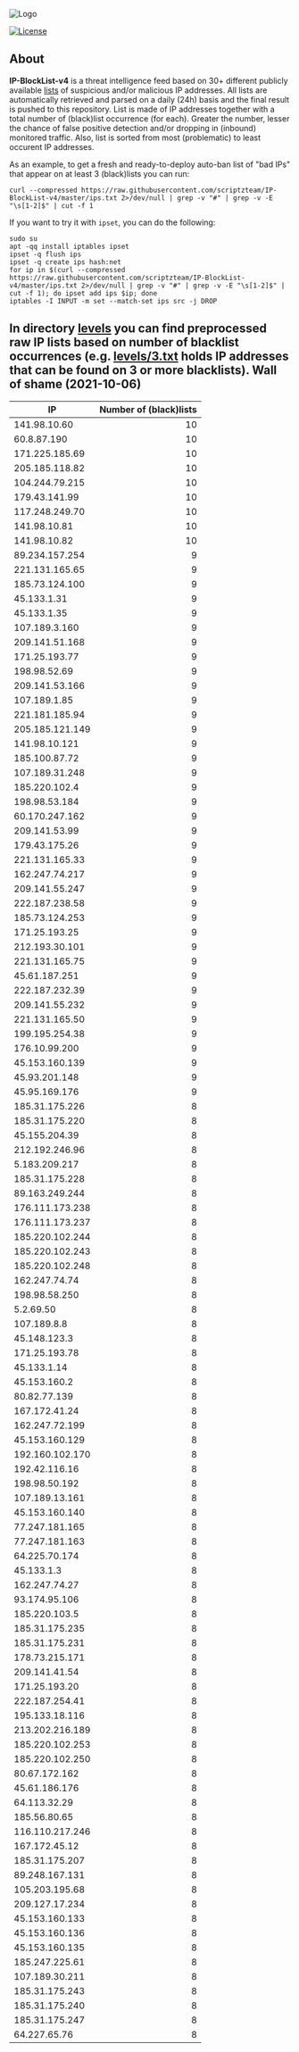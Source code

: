 ![Logo](https://i.imgur.com/PyKLAe7.png)

[![License](https://img.shields.io/badge/license-The_Unlicense-red.svg)](https://unlicense.org/)

About
----

**IP-BlockList-v4** is a threat intelligence feed based on 30+ different publicly available [lists](https://github.com/stamparm/maltrail) of suspicious and/or malicious IP addresses. All lists are automatically retrieved and parsed on a daily (24h) basis and the final result is pushed to this repository. List is made of IP addresses together with a total number of (black)list occurrence (for each). Greater the number, lesser the chance of false positive detection and/or dropping in (inbound) monitored traffic. Also, list is sorted from most (problematic) to least occurent IP addresses.

As an example, to get a fresh and ready-to-deploy auto-ban list of "bad IPs" that appear on at least 3 (black)lists you can run:

```
curl --compressed https://raw.githubusercontent.com/scriptzteam/IP-BlockList-v4/master/ips.txt 2>/dev/null | grep -v "#" | grep -v -E "\s[1-2]$" | cut -f 1
```

If you want to try it with `ipset`, you can do the following:

```
sudo su
apt -qq install iptables ipset
ipset -q flush ips
ipset -q create ips hash:net
for ip in $(curl --compressed https://raw.githubusercontent.com/scriptzteam/IP-BlockList-v4/master/ips.txt 2>/dev/null | grep -v "#" | grep -v -E "\s[1-2]$" | cut -f 1); do ipset add ips $ip; done
iptables -I INPUT -m set --match-set ips src -j DROP
```

In directory [levels](levels) you can find preprocessed raw IP lists based on number of blacklist occurrences (e.g. [levels/3.txt](levels/3.txt) holds IP addresses that can be found on 3 or more blacklists).
Wall of shame (2021-10-06)
----

|IP|Number of (black)lists|
|---|--:|
141.98.10.60|10
60.8.87.190|10
171.225.185.69|10
205.185.118.82|10
104.244.79.215|10
179.43.141.99|10
117.248.249.70|10
141.98.10.81|10
141.98.10.82|10
89.234.157.254|9
221.131.165.65|9
185.73.124.100|9
45.133.1.31|9
45.133.1.35|9
107.189.3.160|9
209.141.51.168|9
171.25.193.77|9
198.98.52.69|9
209.141.53.166|9
107.189.1.85|9
221.181.185.94|9
205.185.121.149|9
141.98.10.121|9
185.100.87.72|9
107.189.31.248|9
185.220.102.4|9
198.98.53.184|9
60.170.247.162|9
209.141.53.99|9
179.43.175.26|9
221.131.165.33|9
162.247.74.217|9
209.141.55.247|9
222.187.238.58|9
185.73.124.253|9
171.25.193.25|9
212.193.30.101|9
221.131.165.75|9
45.61.187.251|9
222.187.232.39|9
209.141.55.232|9
221.131.165.50|9
199.195.254.38|9
176.10.99.200|9
45.153.160.139|9
45.93.201.148|9
45.95.169.176|9
185.31.175.226|8
185.31.175.220|8
45.155.204.39|8
212.192.246.96|8
5.183.209.217|8
185.31.175.228|8
89.163.249.244|8
176.111.173.238|8
176.111.173.237|8
185.220.102.244|8
185.220.102.243|8
185.220.102.248|8
162.247.74.74|8
198.98.58.250|8
5.2.69.50|8
107.189.8.8|8
45.148.123.3|8
171.25.193.78|8
45.133.1.14|8
45.153.160.2|8
80.82.77.139|8
167.172.41.24|8
162.247.72.199|8
45.153.160.129|8
192.160.102.170|8
192.42.116.16|8
198.98.50.192|8
107.189.13.161|8
45.153.160.140|8
77.247.181.165|8
77.247.181.163|8
64.225.70.174|8
45.133.1.3|8
162.247.74.27|8
93.174.95.106|8
185.220.103.5|8
185.31.175.235|8
185.31.175.231|8
178.73.215.171|8
209.141.41.54|8
171.25.193.20|8
222.187.254.41|8
195.133.18.116|8
213.202.216.189|8
185.220.102.253|8
185.220.102.250|8
80.67.172.162|8
45.61.186.176|8
64.113.32.29|8
185.56.80.65|8
116.110.217.246|8
167.172.45.12|8
185.31.175.207|8
89.248.167.131|8
105.203.195.68|8
209.127.17.234|8
45.153.160.133|8
45.153.160.136|8
45.153.160.135|8
185.247.225.61|8
107.189.30.211|8
185.31.175.243|8
185.31.175.240|8
185.31.175.247|8
64.227.65.76|8
